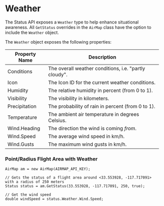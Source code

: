 Weather
===

The Status API exposes a `Weather` type to help enhance situational awareness.  All `GetStatus` overrides in the `AirMap` class have the option to include the `Weather` object.

The `Weather` object exposes the following properties:

| Property Name | Description                                           |
|---------------|-------------------------------------------------------|
| Conditions    | The overall weather conditions, i.e. "partly cloudy". |
| Icon          | The Icon ID for the current weather conditions.       |
| Humidity      | The relative humidity in percent (from 0 to 1).       |
| Visibility    | The visibility in kilometers.                         |
| Precipitation | The probability of rain in percent (from 0 to 1).     |
| Temperature   | The ambient air temperature in degrees Celsius.       |
| Wind.Heading  | The direction the wind is coming *from*.              |
| Wind.Speed    | The average wind speed in km/h.                       |
| Wind.Gusts    | The maximum wind gusts in km/h.

### Point/Radius Flight Area with Weather
```CSharp
AirMap am = new AirMap(AIRMAP_API_KEY);

// Gets the status of a flight area around <33.553928, -117.717091> with a radius of 250 meters
Status status = am.GetStatus(33.553928, -117.717091, 250, true);

// Get the wind speed
double windSpeed = status.Weather.Wind.Speed;
```